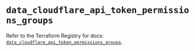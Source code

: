 # `data_cloudflare_api_token_permissions_groups`

Refer to the Terraform Registry for docs: [`data_cloudflare_api_token_permissions_groups`](https://registry.terraform.io/providers/cloudflare/cloudflare/5.1.0/docs/data-sources/api_token_permissions_groups).

